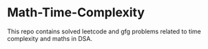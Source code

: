 # Math-Time-Complexity

This repo contains solved leetcode and gfg problems related to time complexity and maths in DSA.
